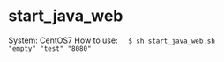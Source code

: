 # start_java_web
System: CentOS7
How to use:  
<code shell>
$ sh start_java_web.sh "empty" "test" "8080"
</code>
